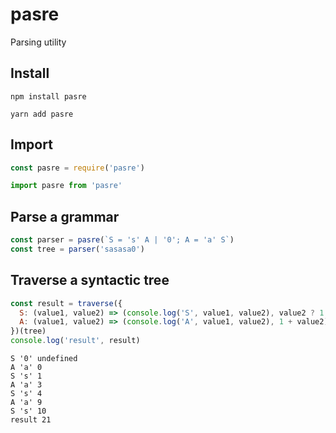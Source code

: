 # pasre
Parsing utility

## Install

```npm install pasre```

```yarn add pasre```

## Import

```javascript
const pasre = require('pasre')
```

```javascript
import pasre from 'pasre'
```

## Parse a grammar

```javascript
const parser = pasre(`S = 's' A | '0'; A = 'a' S`)
const tree = parser('sasasa0')
```

## Traverse a syntactic tree

```javascript
const result = traverse({
  S: (value1, value2) => (console.log('S', value1, value2), value2 ? 1 + 2 * value2 : 0),
  A: (value1, value2) => (console.log('A', value1, value2), 1 + value2)
})(tree)
console.log('result', result)
```

```
S '0' undefined
A 'a' 0
S 's' 1
A 'a' 3
S 's' 4
A 'a' 9
S 's' 10
result 21
```
